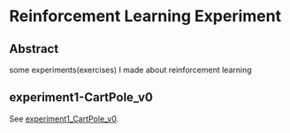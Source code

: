 # Reinforcement Learning Experiment



## Abstract

some experiments(exercises) I made about reinforcement learning



## experiment1-CartPole_v0

See [experiment1_CartPole_v0](./experiment1_CartPole_v0/).